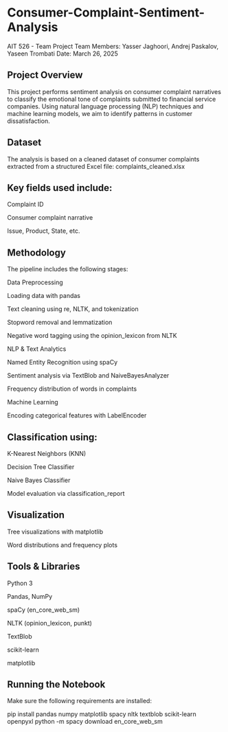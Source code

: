 # Consumer-Complaint-Sentiment-Analysis
AIT 526 - Team Project
Team Members: Yasser Jaghoori, Andrej Paskalov, Yaseen Trombati
Date: March 26, 2025

## Project Overview
This project performs sentiment analysis on consumer complaint narratives to classify the emotional tone of complaints submitted to financial service companies. Using natural language processing (NLP) techniques and machine learning models, we aim to identify patterns in customer dissatisfaction.

## Dataset
The analysis is based on a cleaned dataset of consumer complaints extracted from a structured Excel file:
complaints_cleaned.xlsx

## Key fields used include:

Complaint ID

Consumer complaint narrative

Issue, Product, State, etc.

## Methodology
The pipeline includes the following stages:

Data Preprocessing

Loading data with pandas

Text cleaning using re, NLTK, and tokenization

Stopword removal and lemmatization

Negative word tagging using the opinion_lexicon from NLTK

NLP & Text Analytics

Named Entity Recognition using spaCy

Sentiment analysis via TextBlob and NaiveBayesAnalyzer

Frequency distribution of words in complaints

Machine Learning

Encoding categorical features with LabelEncoder

## Classification using:

K-Nearest Neighbors (KNN)

Decision Tree Classifier

Naive Bayes Classifier

Model evaluation via classification_report

## Visualization

Tree visualizations with matplotlib

Word distributions and frequency plots

## Tools & Libraries
Python 3

Pandas, NumPy

spaCy (en_core_web_sm)

NLTK (opinion_lexicon, punkt)

TextBlob

scikit-learn

matplotlib

## Running the Notebook
Make sure the following requirements are installed:

pip install pandas numpy matplotlib spacy nltk textblob scikit-learn openpyxl
python -m spacy download en_core_web_sm
